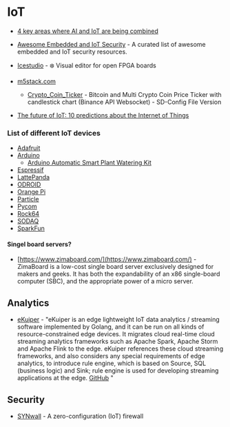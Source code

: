 # IoT

- [4 key areas where AI and IoT are being combined ](https://www.weforum.org/agenda/2021/03/ai-is-fusing-with-the-internet-of-things-to-create-new-technology-innovations/)
- [Awesome Embedded and IoT Security](https://github.com/fkie-cad/awesome-embedded-and-iot-security#awesome-embedded-and-iot-security) - A curated list of awesome embedded and IoT security resources.
- [Icestudio](https://github.com/FPGAwars/icestudio) - :snowflake: Visual editor for open FPGA boards
- [m5stack.com](https://m5stack.com)
  - [Crypto_Coin_Ticker](https://github.com/frittna/Crypto_Coin_Ticker) - Bitcoin and Multi Crypto Coin Price Ticker with candlestick chart (Binance API Websocket) - SD-Config File Version

- [The future of IoT: 10 predictions about the Internet of Things](https://us.norton.com/internetsecurity-iot-5-predictions-for-the-future-of-iot.html)

<h3> List of different IoT devices</h3>

- [Adafruit](https://www.adafruit.com/)
- [Arduino](https://www.arduino.cc/)
  - [Arduino Automatic Smart Plant Watering Kit](https://www.elecrow.com/arduino-automatic-smart-plant-watering-kit.html)
- [Espressif](https://www.espressif.com/en/products/hardware)
- [LattePanda](https://www.lattepanda.com)
- [ODROID](https://www.hardkernel.com)
- [Orange Pi](http://www.orangepi.org/)
- [Particle](https://www.particle.io/devices/)
- [Pycom](https://pycom.io/)
- [Rock64](https://www.pine64.org/devices/single-board-computers/rock64/)
- [SODAQ](https://sodaq.com/)
- [SparkFun](https://www.sparkfun.com/)

#### Singel board servers?
- [https://www.zimaboard.com/](https://www.zimaboard.com/) - ZimaBoard is a low-cost single board server exclusively designed for makers and geeks. It has both the expandability of an x86 single-board computer (SBC), and the appropriate power of a micro server. 

## Analytics
- [eKuiper](https://www.lfedge.org/projects/ekuiper/) - "eKuiper is an edge lightweight IoT data analytics / streaming software implemented by Golang, and it can be run on all kinds of resource-constrained edge devices. It migrates cloud real-time cloud streaming analytics frameworks such as Apache Spark, Apache Storm and Apache Flink to the edge. eKuiper references these cloud streaming frameworks, and also considers any special requirements of edge analytics, to introduce  rule engine, which is based on Source, SQL (business logic) and Sink;  rule engine is used for developing streaming applications at the edge. [GitHub](https://github.com/lf-edge/ekuiper)
"

## Security
- [SYNwall](https://github.com/SYNwall/SYNwall) - A zero-configuration (IoT) firewall
